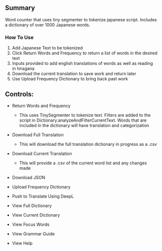## Summary
Word counter that uses tiny segmenter to tokenize japanese script. Includes a dictionary of over 1000 Japanese words. 

### How To Use
1. Add Japanese Text to be tokenized
2. Click Return Words and Frequency to return a list of words in the desired text
3. Inputs provided to add english translations of words as well as reading in hiragana
4. Download the current translation to save work and return later
5. Use Upload Frequency Dictionary to bring back past work

## Controls: 

- Return Words and Frequency
  - This uses TinySegmenter to tokenize text. Filters are added to the script in Dictionary.analyzeAndFilterCurrentText. Words that are included in the dictionary will have translation and categorization 
    
- Download Full Translation
  - This will download the full translation dictionary in progress as a .csv
- Download Current Translation
  - This will provide a .csv of the current word list and any changes made 
- Download JSON
- Upload Frequency Dictionary
- Push to Translate Using DeepL
- View Full Dictionary
- View Current Dictionary
- View Focus Words
- View Grammar Guide
- View Help
